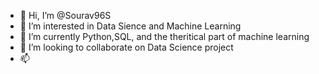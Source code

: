 - 👋 Hi, I’m @Sourav96S
- 👀 I’m interested in Data Sience and Machine Learning
- 🌱 I’m currently Python,SQL, and the theritical part of machine learning
- 💞️ I’m looking to collaborate on Data Science project
- 📫 

<!---
Sourav96S/Sourav96S is a ✨ special ✨ repository because its `README.md` (this file) appears on your GitHub profile.
You can click the Preview link to take a look at your changes.
--->
